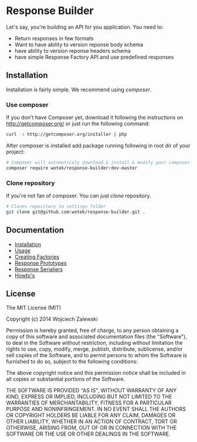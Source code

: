 Response Builder
========

Let's say, you're building an API for you application.
You need to:
* Return responses in few formats
* Want to have ability to version reponse body schema
* have ability to version reponse headers schema
* have simple Response Factory API and use predefined responses

## Installation
Installation is fairly simple. We recommend using *composer*.

### Use composer

If you don't have Composer yet, download it following the instructions on http://getcomposer.org/ or just run the following command:

```bash
curl -s http://getcomposer.org/installer | php
```
After composer is installed add package running following in root dir of your project:

```bash
# Composer will automaticaly download & install & modify your composer.json
composer require wotek/response-builder:dev-master
```

### Clone repository

If you're not fan of composer. You can just *clone* repository.

```bash
# Clones repository to settings folder
git clone git@github.com:wotek/response-builder.git .
```

## Documentation

* [Installation](doc/installation.md)
* [Usage](doc/usage.md)
* [Creating Factories](doc/creating_factories.md)
* [Response Prototypes](doc/response_prototypes.md)
* [Response Serialiers](doc/creating_serializers.md)
* [Howto's](doc/howto.md)

## License

The MIT License (MIT)

Copyright (c) 2014 Wojciech Zalewski

Permission is hereby granted, free of charge, to any person obtaining a copy of
this software and associated documentation files (the "Software"), to deal in
the Software without restriction, including without limitation the rights to
use, copy, modify, merge, publish, distribute, sublicense, and/or sell copies of
the Software, and to permit persons to whom the Software is furnished to do so,
subject to the following conditions:

The above copyright notice and this permission notice shall be included in all
copies or substantial portions of the Software.

THE SOFTWARE IS PROVIDED "AS IS", WITHOUT WARRANTY OF ANY KIND, EXPRESS OR
IMPLIED, INCLUDING BUT NOT LIMITED TO THE WARRANTIES OF MERCHANTABILITY, FITNESS
FOR A PARTICULAR PURPOSE AND NONINFRINGEMENT. IN NO EVENT SHALL THE AUTHORS OR
COPYRIGHT HOLDERS BE LIABLE FOR ANY CLAIM, DAMAGES OR OTHER LIABILITY, WHETHER
IN AN ACTION OF CONTRACT, TORT OR OTHERWISE, ARISING FROM, OUT OF OR IN
CONNECTION WITH THE SOFTWARE OR THE USE OR OTHER DEALINGS IN THE SOFTWARE.
